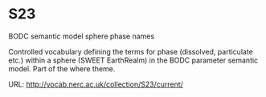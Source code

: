 # S23
BODC semantic model sphere phase names

Controlled vocabulary defining the terms for phase (dissolved, particulate etc.) within a sphere (SWEET EarthRealm) in the BODC parameter semantic model. Part of the where theme.

URL: http://vocab.nerc.ac.uk/collection/S23/current/

